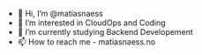 - 👋 Hi, I’m @matiasnaess
- 👀 I’m interested in CloudOps and Coding
- 🌱 I’m currently studying Backend Developement
- 📫 How to reach me - matiasnaess.no

<!---
matiasnaess/matiasnaess is a ✨ special ✨ repository because its `README.md` (this file) appears on your GitHub profile.
You can click the Preview link to take a look at your changes.
--->
